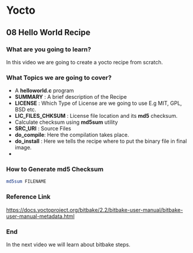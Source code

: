 # Yocto

## 08 Hello World Recipe

### What are you going to learn?

In this video we are going to create a yocto recipe from scratch.

### What Topics we are going to cover?

* A **helloworld.c** program
* **SUMMARY** : A brief description of the Recipe
* **LICENSE** : Which Type of License are we going to use E.g MIT, GPL, BSD etc.
* **LIC_FILES_CHKSUM** : License file location and its **md5** checksum.
* Calculate checksum using **md5sum** utility
* **SRC_URI** : Source Files
* **do_compile**: Here the compilation takes place.
* **do_install** : Here we tells the recipe where to put the binary file in final image.
*  

### How to Generate md5 Checksum

```bash
md5sum FILENAME
```

### Reference Link

https://docs.yoctoproject.org/bitbake/2.2/bitbake-user-manual/bitbake-user-manual-metadata.html

### End

In the next video we will learn about bitbake steps.
